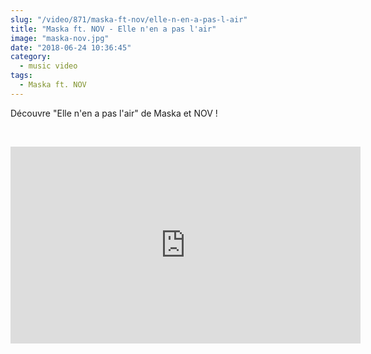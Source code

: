 ```yaml
--- 
slug: "/video/871/maska-ft-nov/elle-n-en-a-pas-l-air"
title: "Maska ft. NOV - Elle n'en a pas l'air"
image: "maska-nov.jpg"
date: "2018-06-24 10:36:45"
category:
  - music video
tags:
  - Maska ft. NOV
---
```

<p>Découvre "Elle n'en a pas l'air" de Maska et NOV !</p><br/><p><iframe width="560" height="315" src="https://www.youtube.com/embed/vEzzU8RFWjc" frameborder="0" allow="autoplay; encrypted-media" allowfullscreen></iframe></p>